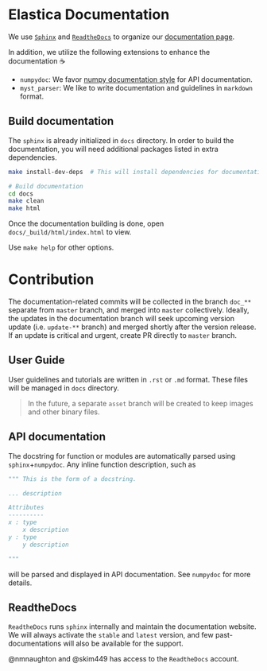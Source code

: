 # Elastica Documentation

We use [`Sphinx`](https://www.sphinx-doc.org/en/master/) and [`ReadtheDocs`](https://readthedocs.org/) to organize our [documentation page](https://docs.cosseratrods.org/en/latest/).

In addition, we utilize the following extensions to enhance the documentation :coffee:
- `numpydoc`: We favor [numpy documentation style](https://numpydoc.readthedocs.io/en/latest/format.html) for API documentation.
- `myst_parser`: We like to write documentation and guidelines in `markdown` format.

## Build documentation

The `sphinx` is already initialized in `docs` directory. 
In order to build the documentation, you will need additional 
packages listed in extra dependencies.

```bash
make install-dev-deps  # This will install dependencies for documentation

# Build documentation
cd docs
make clean
make html
```

Once the documentation building is done, open `docs/_build/html/index.html` to view.

Use `make help` for other options.

# Contribution

The documentation-related commits will be collected in the branch `doc_**` separate from `master` branch, and merged into `master` collectively. Ideally, the updates in the documentation branch will seek upcoming version update (i.e. `update-**` branch) and merged shortly after the version release. If an update is critical and urgent, create PR directly to `master` branch.

## User Guide

User guidelines and tutorials are written in `.rst` or `.md` format.
These files will be managed in `docs` directory.

> In the future, a separate `asset` branch will be created to keep images and other binary files.

## API documentation

The docstring for function or modules are automatically parsed using `sphinx`+`numpydoc`.
Any inline function description, such as 

```py
""" This is the form of a docstring.

... description

Attributes
----------
x : type
    x description
y : type
    y description

"""
```

will be parsed and displayed in API documentation. See `numpydoc` for more details.

## ReadtheDocs

`ReadtheDocs` runs `sphinx` internally and maintain the documentation website. We will always activate the `stable` and `latest` version, and few past-documentations will also be available for the support.

@nmnaughton and @skim449 has access to the `ReadtheDocs` account.
